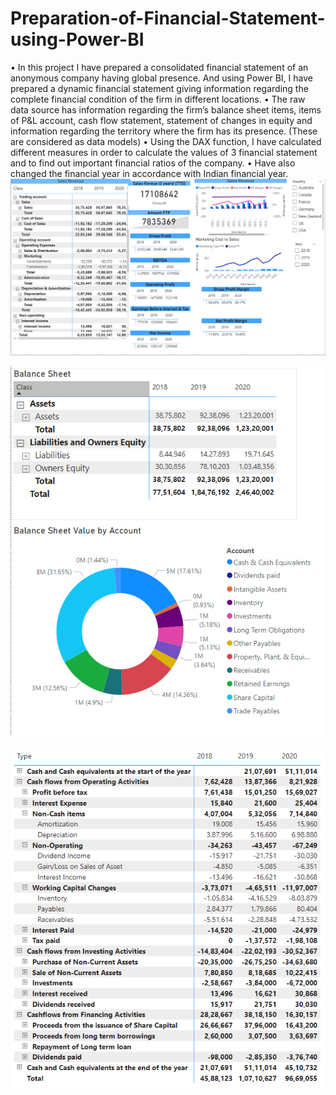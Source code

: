 # Preparation-of-Financial-Statement-using-Power-BI
•	In this project I have prepared a consolidated financial statement of an anonymous company having global presence. And using Power BI, I have prepared a dynamic financial statement giving information regarding the complete financial condition of the firm in different locations.
•	The raw data source has information regarding the firm’s balance sheet items, items of P&L account, cash flow statement, statement of changes in equity and information regarding the territory where the firm has its presence. (These are considered as data models)
•	 Using the DAX function, I have calculated different measures in order to calculate the values of 3 financial statement and to find out important financial ratios of the company.
•	Have also changed the financial year in accordance with Indian financial year.
![image](https://github.com/Munu0192/Preparation-of-Financial-Statement-using-Power-BI/blob/49513d774b2214905692161358823b5630cf1174/P&L%20in%20Power%20BI.PNG)


![image](https://github.com/Munu0192/Preparation-of-Financial-Statement-using-Power-BI/blob/49513d774b2214905692161358823b5630cf1174/BS%20in%20Power%20BI.PNG)


![image](https://github.com/Munu0192/Preparation-of-Financial-Statement-using-Power-BI/blob/49513d774b2214905692161358823b5630cf1174/CFS%20in%20Power%20BI.PNG)
